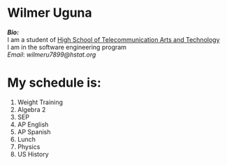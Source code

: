 # Wilmer Uguna    


 


**_Bio:_**
<br> I am a student of [High School of Telecommunication Arts and Technology](http://www.hstat.org/) <br> I am in the software engineering program <br>
*Email*: _wilmeru7899@hstat.org_ 

My schedule is:
=======

1. Weight Training  
2. Algebra 2  
3. SEP  
4. AP English 
5. AP Spanish
6. Lunch 
7. Physics 
8. US History 